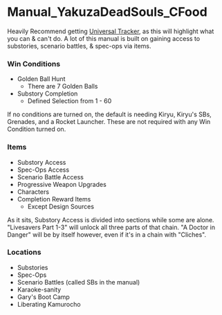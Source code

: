 # Manual_YakuzaDeadSouls_CFood

Heavily Recommend getting [Universal Tracker](https://github.com/FarisTheAncient/Archipelago/releases/latest), as this will highlight what you can & can't do. A lot of this manual is built on gaining access to substories, scenario battles, & spec-ops via items.

### Win Conditions
* Golden Ball Hunt
  * There are 7 Golden Balls
* Substory Completion
  * Defined Selection from 1 - 60

If no conditions are turned on, the default is needing Kiryu, Kiryu's SBs, Grenades, and a Rocket Launcher. These are not required with any Win Condition turned on.

### Items
* Substory Access
* Spec-Ops Access
* Scenario Battle Access
* Progressive Weapon Upgrades
* Characters
* Completion Reward Items
  * Except Design Sources

As it sits, Substory Access is divided into sections while some are alone. "Livesavers Part 1-3" will unlock all three parts of that chain. "A Doctor in Danger" will be by itself however, even if it's in a chain with "Cliches".

### Locations
* Substories
* Spec-Ops
* Scenario Battles (called SBs in the manual)
* Karaoke-sanity
* Gary's Boot Camp
* Liberating Kamurocho
